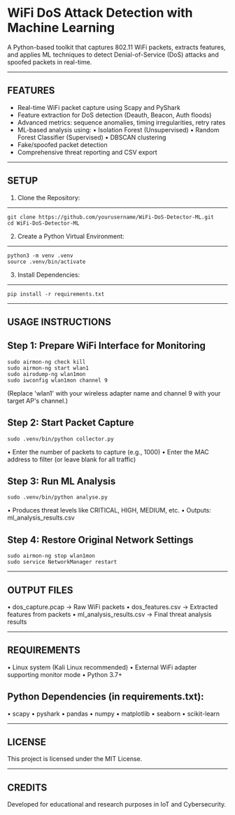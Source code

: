 WiFi DoS Attack Detection with Machine Learning
===============================================

A Python-based toolkit that captures 802.11 WiFi packets, extracts features, and applies ML techniques to detect Denial-of-Service (DoS) attacks and spoofed packets in real-time.

--------------------------------------------------------
FEATURES
--------------------------------------------------------

- Real-time WiFi packet capture using Scapy and PyShark
- Feature extraction for DoS detection (Deauth, Beacon, Auth floods)
- Advanced metrics: sequence anomalies, timing irregularities, retry rates
- ML-based analysis using:
    • Isolation Forest (Unsupervised)
    • Random Forest Classifier (Supervised)
    • DBSCAN clustering
- Fake/spoofed packet detection
- Comprehensive threat reporting and CSV export

--------------------------------------------------------
SETUP
--------------------------------------------------------

1. Clone the Repository:
------------------------
    git clone https://github.com/yourusername/WiFi-DoS-Detector-ML.git
    cd WiFi-DoS-Detector-ML

2. Create a Python Virtual Environment:
---------------------------------------
    python3 -m venv .venv
    source .venv/bin/activate

3. Install Dependencies:
------------------------
    pip install -r requirements.txt

--------------------------------------------------------
USAGE INSTRUCTIONS
--------------------------------------------------------

Step 1: Prepare WiFi Interface for Monitoring
---------------------------------------------
    sudo airmon-ng check kill
    sudo airmon-ng start wlan1
    sudo airodump-ng wlan1mon
    sudo iwconfig wlan1mon channel 9

(Replace 'wlan1' with your wireless adapter name and channel 9 with your target AP's channel.)

Step 2: Start Packet Capture
----------------------------
    sudo .venv/bin/python collector.py

• Enter the number of packets to capture (e.g., 1000)
• Enter the MAC address to filter (or leave blank for all traffic)

Step 3: Run ML Analysis
-----------------------
    sudo .venv/bin/python analyse.py

• Produces threat levels like CRITICAL, HIGH, MEDIUM, etc.
• Outputs: ml_analysis_results.csv

Step 4: Restore Original Network Settings
-----------------------------------------
    sudo airmon-ng stop wlan1mon
    sudo service NetworkManager restart

--------------------------------------------------------
OUTPUT FILES
--------------------------------------------------------

• dos_capture.pcap         → Raw WiFi packets
• dos_features.csv         → Extracted features from packets
• ml_analysis_results.csv  → Final threat analysis results

--------------------------------------------------------
REQUIREMENTS
--------------------------------------------------------

• Linux system (Kali Linux recommended)
• External WiFi adapter supporting monitor mode
• Python 3.7+

Python Dependencies (in requirements.txt):
------------------------------------------
• scapy
• pyshark
• pandas
• numpy
• matplotlib
• seaborn
• scikit-learn

--------------------------------------------------------
LICENSE
--------------------------------------------------------

This project is licensed under the MIT License.

--------------------------------------------------------
CREDITS
--------------------------------------------------------

Developed for educational and research purposes in IoT and Cybersecurity.
